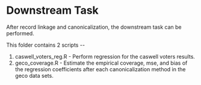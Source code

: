 # Downstream Task

After record linkage and canonicalization, the downstream task can be performed.

This folder contains 2 scripts --

1. caswell_voters_reg.R - Perform regression for the caswell voters results.
3. geco_coverage.R - Estimate the empirical coverage, mse, and bias of the regression coefficients after each canonicalization method in the geco data sets.